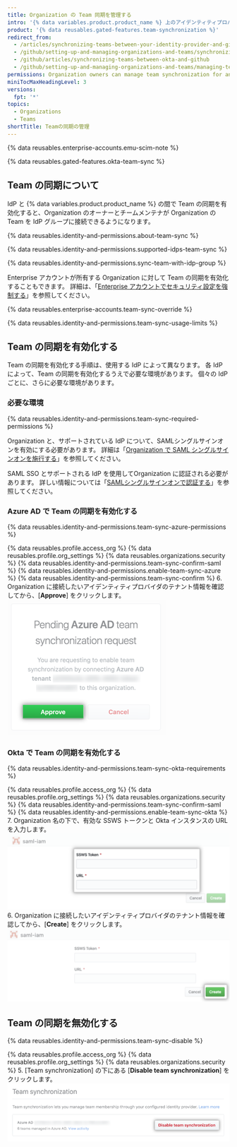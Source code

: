 ```yaml
---
title: Organization の Team 同期を管理する
intro: '{% data variables.product.product_name %} 上のアイデンティティプロバイダ (IdP) と Organization の間で Team の同期の有効/無効を切り替えることができます。'
product: '{% data reusables.gated-features.team-synchronization %}'
redirect_from:
  - /articles/synchronizing-teams-between-your-identity-provider-and-github
  - /github/setting-up-and-managing-organizations-and-teams/synchronizing-teams-between-your-identity-provider-and-github
  - /github/articles/synchronizing-teams-between-okta-and-github
  - /github/setting-up-and-managing-organizations-and-teams/managing-team-synchronization-for-your-organization
permissions: Organization owners can manage team synchronization for an organization.
miniTocMaxHeadingLevel: 3
versions:
  fpt: '*'
topics:
  - Organizations
  - Teams
shortTitle: Teamの同期の管理
---
```


{% data reusables.enterprise-accounts.emu-scim-note %}

{% data reusables.gated-features.okta-team-sync %}

## Team の同期について

IdP と {% data variables.product.product_name %} の間で Team の同期を有効化すると、Organization のオーナーとチームメンテナが Organization の Team を IdP グループに接続できるようになります。

{% data reusables.identity-and-permissions.about-team-sync %}

{% data reusables.identity-and-permissions.supported-idps-team-sync %}

{% data reusables.identity-and-permissions.sync-team-with-idp-group %}

Enterprise アカウントが所有する Organization に対して Team の同期を有効化することもできます。 詳細は、「[Enterprise アカウントでセキュリティ設定を強制する](/github/setting-up-and-managing-your-enterprise/enforcing-security-settings-in-your-enterprise-account)」を参照してください。

{% data reusables.enterprise-accounts.team-sync-override %}

{% data reusables.identity-and-permissions.team-sync-usage-limits %}

## Team の同期を有効化する

Team の同期を有効化する手順は、使用する IdP によって異なります。 各 IdP によって、Team の同期を有効化するうえで必要な環境があります。 個々の IdP ごとに、さらに必要な環境があります。

### 必要な環境

{% data reusables.identity-and-permissions.team-sync-required-permissions %}

Organization と、サポートされている IdP について、SAMLシングルサインオンを有効にする必要があります。 詳細は「[Organization で SAML シングルサインオンを施行する](/articles/enforcing-saml-single-sign-on-for-your-organization)」を参照してください。

SAML SSO とサポートされる IdP を使用してOrganization に認証される必要があります。 詳しい情報については「[SAMLシングルサインオンで認証する](/articles/authenticating-with-saml-single-sign-on)」を参照してください。

### Azure AD で Team の同期を有効化する

{% data reusables.identity-and-permissions.team-sync-azure-permissions %}

{% data reusables.profile.access_org %}
{% data reusables.profile.org_settings %}
{% data reusables.organizations.security %}
{% data reusables.identity-and-permissions.team-sync-confirm-saml %}
{% data reusables.identity-and-permissions.enable-team-sync-azure %}
{% data reusables.identity-and-permissions.team-sync-confirm %}
6. Organization に接続したいアイデンティティプロバイダのテナント情報を確認してから、[**Approve**] をクリックします。 ![特定の IdP テナントに対して、Team の同期を有効化するペンディングリクエストと、リクエストを承認またはキャンセルするオプション](/assets/images/help/teams/approve-team-synchronization.png)

### Okta で Team の同期を有効化する

{% data reusables.identity-and-permissions.team-sync-okta-requirements %}

{% data reusables.profile.access_org %}
{% data reusables.profile.org_settings %}
{% data reusables.organizations.security %}
{% data reusables.identity-and-permissions.team-sync-confirm-saml %}
{% data reusables.identity-and-permissions.enable-team-sync-okta %}
7. Organization 名の下で、有効な SSWS トークンと Okta インスタンスの URL を入力します。 ![Okta Organization で Team の同期を有効化するフォーム](/assets/images/help/teams/confirm-team-synchronization-okta-organization.png)
6. Organization に接続したいアイデンティティプロバイダのテナント情報を確認してから、[**Create**] をクリックします。 ![Team の同期を有効化する [Create] ボタン](/assets/images/help/teams/confirm-team-synchronization-okta.png)

## Team の同期を無効化する

{% data reusables.identity-and-permissions.team-sync-disable %}

{% data reusables.profile.access_org %}
{% data reusables.profile.org_settings %}
{% data reusables.organizations.security %}
5. [Team synchronization] の下にある [**Disable team synchronization**] をクリックします。 ![Team の同期を無効化する](/assets/images/help/teams/disable-team-synchronization.png)
